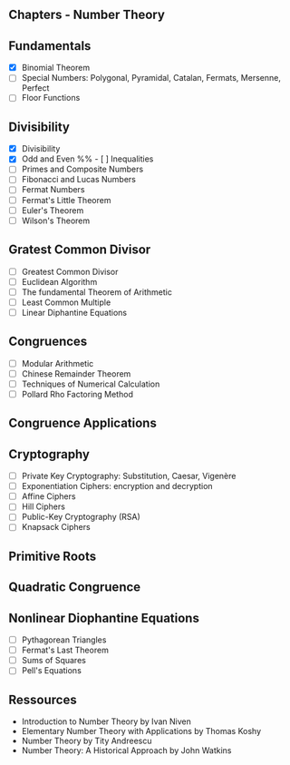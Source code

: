 ## Chapters - Number Theory

## Fundamentals

- [X] Binomial Theorem
- [ ] Special Numbers: Polygonal, Pyramidal, Catalan, Fermats, Mersenne,
      Perfect
- [ ] Floor Functions

## Divisibility

- [X] Divisibility
- [X] Odd and Even
%% - [ ] Inequalities
- [ ] Primes and Composite Numbers
- [ ] Fibonacci and Lucas Numbers
- [ ] Fermat Numbers
- [ ] Fermat's Little Theorem
- [ ] Euler's Theorem
- [ ] Wilson's Theorem

## Gratest Common Divisor

- [ ] Greatest Common Divisor
- [ ] Euclidean Algorithm
- [ ] The fundamental Theorem of Arithmetic
- [ ] Least Common Multiple
- [ ] Linear Diphantine Equations

## Congruences

- [ ] Modular Arithmetic
- [ ] Chinese Remainder Theorem
- [ ] Techniques of Numerical Calculation
- [ ] Pollard Rho Factoring Method

## Congruence Applications


## Cryptography

- [ ] Private Key Cryptography: Substitution, Caesar, Vigenère
- [ ] Exponentiation Ciphers: encryption and decryption
- [ ] Affine Ciphers
- [ ] Hill Ciphers
- [ ] Public-Key Cryptography (RSA)
- [ ] Knapsack Ciphers

## Primitive Roots

## Quadratic Congruence

## Nonlinear Diophantine Equations

- [ ] Pythagorean Triangles
- [ ] Fermat's Last Theorem
- [ ] Sums of Squares
- [ ] Pell's Equations

## Ressources

- Introduction to Number Theory by Ivan Niven
- Elementary Number Theory with Applications by Thomas Koshy
- Number Theory by Tity Andreescu
- Number Theory: A Historical Approach by John Watkins
